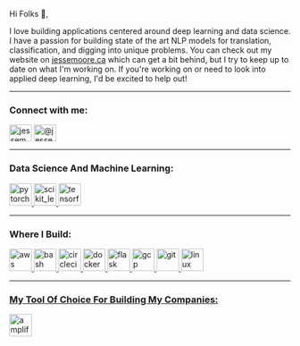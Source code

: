 Hi Folks 👋,

I love building applications centered around deep learning and data science. I have a passion for building state of the art NLP models for translation, classification, and digging into unique problems. You can check out my website on [jessemoore.ca](jessemoore.ca) which can get a bit behind, but I try to keep up to date on what I'm working on. If you're working on or need to look into applied deep learning, I'd be excited to help out!

---

<h3 align="left">Connect with me:</h3>
<p align="left">
<a href="https://linkedin.com/in/jessemoore07" target="blank"><img align="center" src="https://cdn.jsdelivr.net/npm/simple-icons@3.0.1/icons/linkedin.svg" alt="jessemoore07" height="30" width="40" /></a>
<a href="https://medium.com/@jessemoore07" target="blank"><img align="center" src="https://cdn.jsdelivr.net/npm/simple-icons@3.0.1/icons/medium.svg" alt="@jessemoore07" height="30" width="40" /></a>
</p>

---

<h3 align="left">Data Science And Machine Learning:</h3>
</a> <a href="https://pytorch.org/" target="_blank"> <img src="https://www.vectorlogo.zone/logos/pytorch/pytorch-icon.svg" alt="pytorch" width="40" height="40"/> </a> <a href="https://scikit-learn.org/" target="_blank"> <img src="https://upload.wikimedia.org/wikipedia/commons/0/05/Scikit_learn_logo_small.svg" alt="scikit_learn" width="40" height="40"/> </a> <a href="https://www.tensorflow.org" target="_blank"> <img src="https://www.vectorlogo.zone/logos/tensorflow/tensorflow-icon.svg" alt="tensorflow" width="40" height="40"/> </a> </p>

---

<h3 align="left">Where I Build:</h3>
<a href="https://aws.amazon.com" target="_blank"> <img src="https://devicons.github.io/devicon/devicon.git/icons/amazonwebservices/amazonwebservices-original-wordmark.svg" alt="aws" width="40" height="40"/> </a> <a href="https://www.gnu.org/software/bash/" target="_blank"> <img src="https://www.vectorlogo.zone/logos/gnu_bash/gnu_bash-icon.svg" alt="bash" width="40" height="40"/> </a> <a href="https://circleci.com" target="_blank"> <img src="https://www.vectorlogo.zone/logos/circleci/circleci-icon.svg" alt="circleci" width="40" height="40"/> </a> <a href="https://www.docker.com/" target="_blank"> <img src="https://devicons.github.io/devicon/devicon.git/icons/docker/docker-original-wordmark.svg" alt="docker" width="40" height="40"/> </a> <a href="https://flask.palletsprojects.com/" target="_blank"> <img src="https://www.vectorlogo.zone/logos/pocoo_flask/pocoo_flask-icon.svg" alt="flask" width="40" height="40"/> </a> <a href="https://cloud.google.com" target="_blank"> <img src="https://www.vectorlogo.zone/logos/google_cloud/google_cloud-icon.svg" alt="gcp" width="40" height="40"/> </a> <a href="https://git-scm.com/" target="_blank"> <img src="https://www.vectorlogo.zone/logos/git-scm/git-scm-icon.svg" alt="git" width="40" height="40"/> </a> <a href="https://www.linux.org/" target="_blank"> <img src="https://devicons.github.io/devicon/devicon.git/icons/linux/linux-original.svg" alt="linux" width="40" height="40"/> 
  
---
 
<h3 align="left">My Tool Of Choice For Building My Companies:</h3>
<p align="left"> <a href="https://aws.amazon.com/amplify/" target="_blank"> <img src="https://docs.amplify.aws/assets/logo-dark.svg" alt="amplify" width="40" height="40"/> </a> 
